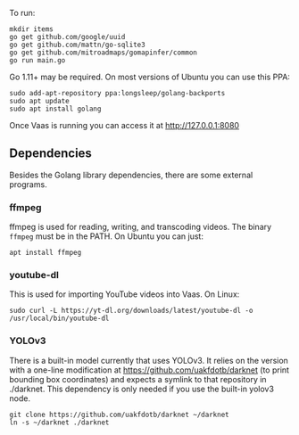 To run:

	mkdir items
	go get github.com/google/uuid
	go get github.com/mattn/go-sqlite3
	go get github.com/mitroadmaps/gomapinfer/common
	go run main.go

Go 1.11+ may be required. On most versions of Ubuntu you can use this PPA:

	sudo add-apt-repository ppa:longsleep/golang-backports
	sudo apt update
	sudo apt install golang

Once Vaas is running you can access it at http://127.0.0.1:8080

Dependencies
------------

Besides the Golang library dependencies, there are some external programs.

### ffmpeg

ffmpeg is used for reading, writing, and transcoding videos. The binary `ffmpeg`
must be in the PATH. On Ubuntu you can just:

	apt install ffmpeg

### youtube-dl

This is used for importing YouTube videos into Vaas. On Linux:

	sudo curl -L https://yt-dl.org/downloads/latest/youtube-dl -o /usr/local/bin/youtube-dl

### YOLOv3

There is a built-in model currently that uses YOLOv3. It relies on the version
with a one-line modification at https://github.com/uakfdotb/darknet (to print
bounding box coordinates) and expects a symlink to that repository in ./darknet.
This dependency is only needed if you use the built-in yolov3 node.

	git clone https://github.com/uakfdotb/darknet ~/darknet
	ln -s ~/darknet ./darknet
